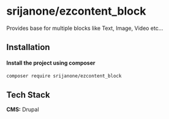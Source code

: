 
# srijanone/ezcontent_block

Provides base for multiple blocks like Text, Image, Video etc...


## Installation

#### Install the project using composer 

```bash
composer require srijanone/ezcontent_block
```

## Tech Stack

**CMS:** Drupal


